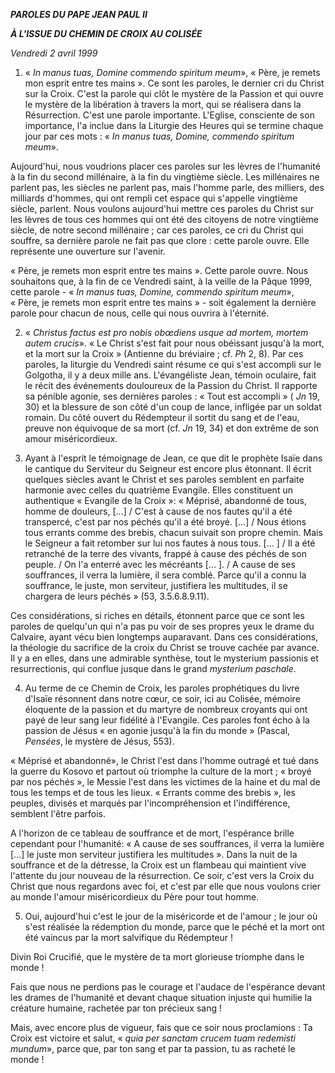 ***PAROLES DU PAPE JEAN PAUL II***

***À L'ISSUE DU CHEMIN DE CROIX AU COLISÉE***

*Vendredi 2 avril 1999*

1. « *In manus tuas, Domine commendo spiritum meum*», « Père, je remets mon esprit entre tes mains ». Ce sont les paroles, le dernier cri du Christ sur la Croix. C'est la parole qui clôt le mystère de la Passion et qui ouvre le mystère de la libération à travers la mort, qui se réalisera dans la Résurrection. C'est une parole importante. L'Eglise, consciente de son importance, l'a inclue dans la Liturgie des Heures qui se termine chaque jour par ces mots : « *In manus tuas, Domine, commendo spiritum meum*».

Aujourd'hui, nous voudrions placer ces paroles sur les lèvres de l'humanité à la fin du second millénaire, à la fin du vingtième siècle. Les millénaires ne parlent pas, les siècles ne parlent pas, mais l'homme parle, des milliers, des milliards d'hommes, qui ont rempli cet espace qui s'appelle vingtième siècle, parlent. Nous voulons aujourd'hui mettre ces paroles du Christ sur les lèvres de tous ces hommes qui ont été des citoyens de notre vingtième siècle, de notre second millénaire ; car ces paroles, ce cri du Christ qui souffre, sa dernière parole ne fait pas que clore : cette parole ouvre. Elle représente une ouverture sur l'avenir.

« Père, je remets mon esprit entre tes mains ». Cette parole ouvre. Nous souhaitons que, à la fin de ce Vendredi saint, à la veille de la Pâque 1999, cette parole - « *In manus tuas, Domine, commendo spiritum meum*», « Père, je remets mon esprit entre tes mains » - soit également la dernière parole pour chacun de nous, celle qui nous ouvrira à l'éternité.

2. « *Christus factus est pro nobis obœdiens usque ad mortem, mortem autem crucis*». « Le Christ s'est fait pour nous obéissant jusqu'à la mort, et la mort sur la Croix » (Antienne du bréviaire ; cf. *Ph* 2, 8). Par ces paroles, la liturgie du Vendredi saint résume ce qui s'est accompli sur le Golgotha, il y a deux mille ans. L'évangéliste Jean, témoin oculaire, fait le récit des événements douloureux de la Passion du Christ. Il rapporte sa pénible agonie, ses dernières paroles : « Tout est accompli » ( *Jn* 19, 30) et la blessure de son côté d'un coup de lance, infligée par un soldat romain. Du côté ouvert du Rédempteur il sortit du sang et de l'eau, preuve non équivoque de sa mort (cf. *Jn* 19, 34) et don extrême de son amour miséricordieux.

3. Ayant à l'esprit le témoignage de Jean, ce que dit le prophète Isaïe dans le cantique du Serviteur du Seigneur est encore plus étonnant. Il écrit quelques siècles avant le Christ et ses paroles semblent en parfaite harmonie avec celles du quatrième Evangile. Elles constituent un authentique « Evangile de la Croix »: « Méprisé, abandonné de tous, homme de douleurs, [...] / C'est à cause de nos fautes qu'il a été transpercé, c'est par nos péchés qu'il a été broyé. [...] / Nous étions tous errants comme des brebis, chacun suivait son propre chemin. Mais le Seigneur a fait retomber sur lui nos fautes à nous tous. [... ] / Il a été retranché de la terre des vivants, frappé à cause des péchés de son peuple. / On l'a enterré avec les mécréants [... ]. / A cause de ses souffrances, il verra la lumière, il sera comblé. Parce qu'il a connu la souffrance, le juste, mon serviteur, justifiera les multitudes, il se chargera de leurs péchés » (53, 3.5.6.8.9.11).

Ces considérations, si riches en détails, étonnent parce que ce sont les paroles de quelqu'un qui n'a pas pu voir de ses propres yeux le drame du Calvaire, ayant vécu bien longtemps auparavant. Dans ces considérations, la théologie du sacrifice de la croix du Christ se trouve cachée par avance. Il y a en elles, dans une admirable synthèse, tout le mysterium passionis et resurrectionis, qui conflue jusque dans le grand *mysterium paschale*.

4. Au terme de ce Chemin de Croix, les paroles prophétiques du livre d'Isaïe résonnent dans notre cœur, ce soir, ici au Colisée, mémoire éloquente de la passion et du martyre de nombreux croyants qui ont payé de leur sang leur fidélité à l'Evangile. Ces paroles font écho à la passion de Jésus « en agonie jusqu'à la fin du monde » (Pascal, *Pensées*, le mystère de Jésus, 553).

« Méprisé et abandonné», le Christ l'est dans l'homme outragé et tué dans la guerre du Kosovo et partout où triomphe la culture de la mort ; « broyé par nos péchés », le Messie l'est dans les victimes de la haine et du mal de tous les temps et de tous les lieux. « Errants comme des brebis », les peuples, divisés et marqués par l'incompréhension et l'indifférence, semblent l'être parfois.

A l'horizon de ce tableau de souffrance et de mort, l'espérance brille cependant pour l'humanité: « A cause de ses souffrances, il verra la lumière [...] le juste mon serviteur justifiera les multitudes ». Dans la nuit de la souffrance et de la détresse, la Croix est un flambeau qui maintient vive l'attente du jour nouveau de la résurrection. Ce soir, c'est vers la Croix du Christ que nous regardons avec foi, et c'est par elle que nous voulons crier au monde l'amour miséricordieux du Père pour tout homme.

5. Oui, aujourd'hui c'est le jour de la miséricorde et de l'amour ; le jour où s'est réalisée la rédemption du monde, parce que le péché et la mort ont été vaincus par la mort salvifique du Rédempteur !

Divin Roi Crucifié, que le mystère de ta mort glorieuse triomphe dans le monde !

Fais que nous ne perdions pas le courage et l'audace de l'espérance devant les drames de l'humanité et devant chaque situation injuste qui humilie la créature humaine, rachetée par ton précieux sang !

Mais, avec encore plus de vigueur, fais que ce soir nous proclamions : Ta Croix est victoire et salut, « *quia per sanctam crucem tuam redemisti mundum*», parce que, par ton sang et par ta passion, tu as racheté le monde !